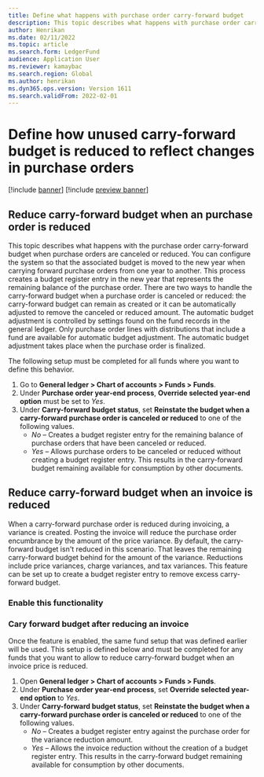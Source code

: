 ```yaml
---
title: Define what happens with purchase order carry-forward budget
description: This topic describes what happens with purchase order carry-forward budget when purchase orders are canceled or reduced. You can configure the system so that the associated budget is moved to the new year when carrying forward purchase orders from one year to another.
author: Henrikan
ms.date: 02/11/2022
ms.topic: article
ms.search.form: LedgerFund
audience: Application User
ms.reviewer: kamaybac
ms.search.region: Global
ms.author: henrikan
ms.dyn365.ops.version: Version 1611
ms.search.validFrom: 2022-02-01
---
```


# Define how unused carry-forward budget is reduced to reflect changes in purchase orders

[!include [banner](../includes/banner.md)]
[!include [preview banner](../includes/preview-banner.md)]

<!-- KFM: Add intro that this is about reducing cary forward budget, ... -->

## Reduce carry-forward budget when an purchase order is reduced

This topic describes what happens with the purchase order carry-forward budget when purchase orders are canceled or reduced. You can configure the system so that the associated budget is moved to the new year when carrying forward purchase orders from one year to another. This process creates a budget register entry in the new year that represents the remaining balance of the purchase order. There are two ways to handle the carry-forward budget when a purchase order is canceled or reduced: the carry-forward budget can remain as created or it can be automatically adjusted to remove the canceled or reduced amount. The automatic budget adjustment is controlled by settings found on the fund records in the general ledger. Only purchase order lines with distributions that include a fund are available for automatic budget adjustment. The automatic budget adjustment takes place when the purchase order is finalized.

The following setup must be completed for all funds where you want to define this behavior.

1. Go to **General ledger \> Chart of accounts \> Funds \> Funds**.
1. Under **Purchase order year-end process**, **Override selected year-end option** must be set to *Yes*.
1. Under **Carry-forward budget status**, set **Reinstate the budget when a carry-forward purchase order is canceled or reduced** to one of the following values.
   - *No* – Creates a budget register entry for the remaining balance of purchase orders that have been canceled or reduced.
   - *Yes* – Allows purchase orders to be canceled or reduced without creating a budget register entry. This results in the carry-forward budget remaining available for consumption by other documents.

## Reduce carry-forward budget when an invoice is reduced

When a carry-forward purchase order is reduced during invoicing, a variance is created. Posting the invoice will reduce the purchase order encumbrance by the amount of the price variance. By default, the carry-forward budget isn't reduced in this scenario. That leaves the remaining carry-forward budget behind for the amount of the variance. Reductions include price variances, charge variances, and tax variances. This feature can be set up to create a budget register entry to remove excess carry-forward budget. <!-- KFM: Where is this feature? Do we need to enable it in feature management? I couldn't find it there. -->

### Enable this functionality

<!-- KFM: (I'll write this...) You can automatically remove remaining carry-forward budget in this scenario using the feature *Reduce carry-forward budget when an invoice is reduced*. If you need to be able to cary forward budget when an invoice is reduced, then xxxxx
 -->

### Cary forward budget after reducing an invoice

Once the feature is enabled, the same fund setup that was defined earlier will be used. This setup is defined below and must be completed for any funds that you want to allow to reduce carry-forward budget when an invoice price is reduced.

1. Open **General ledger \> Chart of accounts \> Funds \> Funds**.
1. Under **Purchase order year-end process**, set **Override selected year-end option** to *Yes*.
1. Under **Carry-forward budget status**, set **Reinstate the budget when a carry-forward purchase order is canceled or reduced** to one of the following values.
   - *No* – Creates a budget register entry against the purchase order for the variance reduction amount.
   - *Yes* – Allows the invoice reduction without the creation of a budget register entry. This results in the carry-forward budget remaining available for consumption by other documents.

<!-- KFM: This seems to repeat the previous section. What is going on? -->